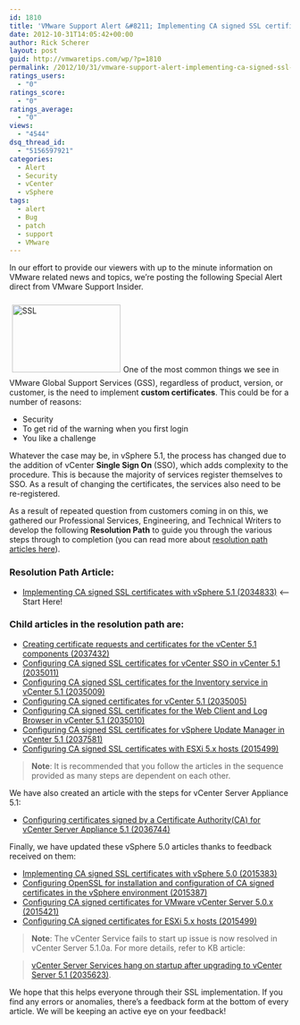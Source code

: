 ```yaml
---
id: 1810
title: 'VMware Support Alert &#8211; Implementing CA signed SSL certificates with vSphere 5.1'
date: 2012-10-31T14:05:42+00:00
author: Rick Scherer
layout: post
guid: http://vmwaretips.com/wp/?p=1810
permalink: /2012/10/31/vmware-support-alert-implementing-ca-signed-ssl-certificates-with-vsphere-5-1/
ratings_users:
  - "0"
ratings_score:
  - "0"
ratings_average:
  - "0"
views:
  - "4544"
dsq_thread_id:
  - "5156597921"
categories:
  - Alert
  - Security
  - vCenter
  - vSphere
tags:
  - alert
  - Bug
  - patch
  - support
  - VMware
---
```

In our effort to provide our viewers with up to the minute information on VMware related news and topics, we&#8217;re posting the following Special Alert direct from VMware Support Insider.

<img class="size-full wp-image-3782 alignright" style="margin: 10px 5px; border: 0px currentColor;" title="SSL" src="http://blogs.vmware.com/kb/files/2012/10/SSL-Logo1.gif" alt="SSL" width="194" height="121" />One of the most common things we see in VMware Global Support Services (GSS), regardless of product, version, or customer, is the need to implement **custom certificates**. This could be for a number of reasons:

  * Security
  * To get rid of the warning when you first login
  * You like a challenge

Whatever the case may be, in vSphere 5.1, the process has changed due to the addition of vCenter **Single Sign On** (SSO), which adds complexity to the procedure. This is because the majority of services register themselves to SSO. As a result of changing the certificates, the services also need to be re-registered.

As a result of repeated question from customers coming in on this, we gathered our Professional Services, Engineering, and Technical Writers to develop the following **Resolution Path** to guide you through the various steps through to completion (you can read more about <a href="http://blogs.vmware.com/kb/2010/08/resolution-paths-what-are-they-and-why-do-i-care.html" target="_blank">resolution path articles here</a>).

### Resolution Path Article:

  * <a href="http://kb.vmware.com/kb/2034833" target="_blank">Implementing CA signed SSL certificates with vSphere 5.1 (2034833)</a> <– Start Here!

### Child articles in the resolution path are:

  * <a href="http://kb.vmware.com/kb/2037432" target="_blank">Creating certificate requests and certificates for the vCenter 5.1 components (2037432)</a>
  * <a href="http://kb.vmware.com/kb/2035011" target="_blank">Configuring CA signed SSL certificates for vCenter SSO in vCenter 5.1 (2035011)</a>
  * <a href="http://kb.vmware.com/kb/2035009" target="_blank">Configuring CA signed SSL certificates for the Inventory service in vCenter 5.1 (2035009)</a>
  * <a href="http://kb.vmware.com/kb/2035005" target="_blank">Configuring CA signed certificates for vCenter 5.1 (2035005)</a>
  * <a href="http://kb.vmware.com/kb/2035010" target="_blank">Configuring CA signed SSL certificates for the Web Client and Log Browser in vCenter 5.1 (2035010)</a>
  * <a href="http://kb.vmware.com/kb/2037581" target="_blank">Configuring CA signed SSL certificates for vSphere Update Manager in vCenter 5.1 (2037581)</a>
  * <a href="http://kb.vmware.com/kb/2015499" target="_blank">Configuring CA signed SSL certificates with ESXi 5.x hosts (2015499)</a>

> **Note**: It is recommended that you follow the articles in the sequence provided as many steps are dependent on each other.

We have also created an article with the steps for vCenter Server Appliance 5.1:

  * <a href="http://kb.vmware.com/kb/2036744" target="_blank">Configuring certificates signed by a Certificate Authority(CA) for vCenter Server Appliance 5.1 (2036744)</a>

Finally, we have updated these vSphere 5.0 articles thanks to feedback received on them:

  * <a href="http://kb.vmware.com/kb/2015383" target="_blank">Implementing CA signed SSL certificates with vSphere 5.0 (2015383)</a>
  * <a href="http://kb.vmware.com/kb/2015387" target="_blank">Configuring OpenSSL for installation and configuration of CA signed certificates in the vSphere environment (2015387)</a>
  * <a href="http://kb.vmware.com/kb/2015421" target="_blank">Configuring CA signed certificates for VMware vCenter Server 5.0.x (2015421)</a>
  * <a href="http://kb.vmware.com/kb/2015499" target="_blank">Configuring CA signed certificates for ESXi 5.x hosts (2015499)</a>

> **Note**: The vCenter Service fails to start up issue is now resolved in vCenter Server 5.1.0a. For more details, refer to KB article:
  
> <a href="http://kb.vmware.com/kb/2035623" target="_blank">vCenter Server Services hang on startup after upgrading to vCenter Server 5.1 (2035623)</a>.

We hope that this helps everyone through their SSL implementation. If you find any errors or anomalies, there’s a feedback form at the bottom of every article. We will be keeping an active eye on your feedback!